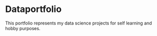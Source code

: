 # Dataportfolio
This portfolio represents my data science projects for self learning and hobby purposes. 
